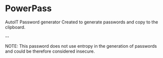 # PowerPass
AutoIT Password generator
Created to generate passwords and copy to the clipboard.

--

NOTE: This password does not use entropy in the generation of passwords and could be therefore considered insecure.
